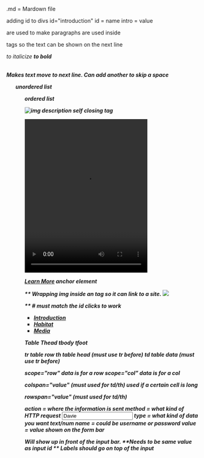 .md = Mardown file

adding id to divs
id="introduction"      id = name 
                    intro = value

<p> are used to make paragraphs
<span> are used inside <p> tags so the text can be shown on the next line

<em> to italicize
<strong> to bold

<br> Makes text move to next line.
Can add another to skip a space

<ul> unordered list
<ol> ordered list

<img src="lemon.jpeg"  alt="img description"/>  self closing tag

<video src="lemon.mp4" width="320" height="400" controls> controls is for play,pause, ff, rew
Add text inbetween opening and close tags incase video isn't supported

<a href="" target="blank">Learn More</a> anchor element

** Wrapping img inside an <a> tag so it can link to a site.
 <a href="https://en.wikipedia.org/wiki/Brown_bear" target="_blank"><img src="https://content.codecademy.com/courses/web-101/web101-image_brownbear.jpg" /></a>

** # must match the id clicks to work
     <ul>
      <li><a href="#introduction">Introduction</a></li>
      <li><a href="#habitat">Habitat</a></li>
      <li><a href="#media">Media</a></li>
    </ul>

<!-- Tables -->

Table
Thead
tbody
tfoot

tr table row
th table head   (must use tr before)
td table data   (must use tr before)

scope="row"     data is for a row
scope="col"     data is for a col

colspan="value"     (must used for td/th)
used if a certain cell is long

rowspan="value"     (must used for td/th)

<!-- Forms -->

<form action="/example.html" method="POST">
</form>
action = where the information is sent
method = what kind of HTTP request

<input type="text" name="username" value="Davie" id="">
type = what kind of data you want text/num
name = could be username or password
value = value shown on the form bar

<label for=""></label>
Will show up in front of the input bar. **Needs to be same value as input id
** Labels should go on top of the input

